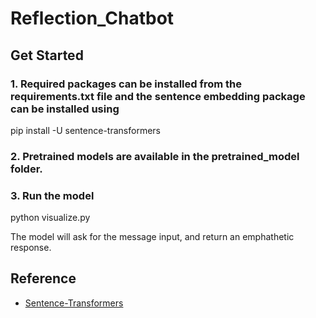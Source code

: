 # Reflection_Chatbot

## Get Started

### 1. Required packages can be installed from the requirements.txt file and the sentence embedding package can be installed using
pip install -U sentence-transformers

### 2. Pretrained models are available in the pretrained_model folder.

### 3. Run the model

python visualize.py

The model will ask for the message input, and return an emphathetic response.

## Reference
- [Sentence-Transformers](https://github.com/UKPLab/sentence-transformers)
